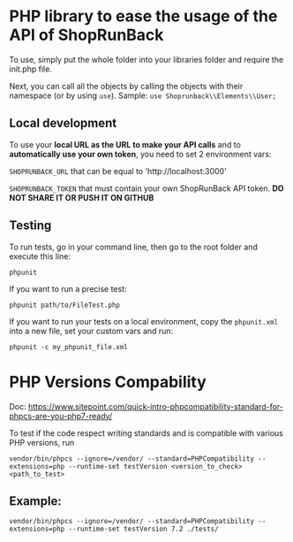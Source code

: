 # PHP library to ease the usage of the API of ShopRunBack

To use, simply put the whole folder into your libraries folder and require the init.php file.

Next, you can call all the objects by calling the objects with their namespace (or by using `use`). Sample: ```use Shoprunback\\Elements\\User;```

## Local development

To use your **local URL as the URL to make your API calls** and to **automatically use your own token**, you need to set 2 environment vars:

`SHOPRUNBACK_URL` that can be equal to 'http://localhost:3000'

`SHOPRUNBACK_TOKEN` that must contain your own ShopRunBack API token. **DO NOT SHARE IT OR PUSH IT ON GITHUB**

## Testing

To run tests, go in your command line, then go to the root folder and execute this line:

```phpunit```

If you want to run a precise test:

```phpunit path/to/FileTest.php```

If you want to run your tests on a local environment, copy the ```phpunit.xml``` into a new file, set your custom vars and run:

```phpunit -c my_phpunit_file.xml```

# PHP Versions Compability

Doc: https://www.sitepoint.com/quick-intro-phpcompatibility-standard-for-phpcs-are-you-php7-ready/

To test if the code respect writing standards and is compatible with various PHP versions, run

```vendor/bin/phpcs --ignore=/vendor/ --standard=PHPCompatibility --extensions=php --runtime-set testVersion <version_to_check> <path_to_test>```

## Example:
```vendor/bin/phpcs --ignore=/vendor/ --standard=PHPCompatibility --extensions=php --runtime-set testVersion 7.2 ./tests/```
